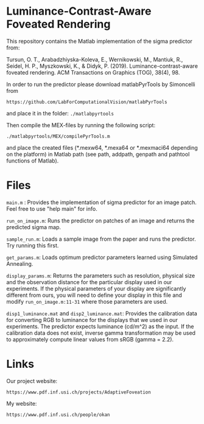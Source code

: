# Luminance-Contrast-Aware Foveated Rendering

This repository contains the Matlab implementation of the sigma predictor from:

Tursun, O. T., Arabadzhiyska-Koleva, E., Wernikowski, M., Mantiuk, 
R., Seidel, H. P., Myszkowski, K., & Didyk, P. (2019). 
Luminance-contrast-aware foveated rendering. ACM Transactions on 
Graphics (TOG), 38(4), 98.

In order to run the predictor please download matlabPyrTools by Simoncelli
from 

    https://github.com/LabForComputationalVision/matlabPyrTools

and place it in the folder: `./matlabpyrtools`

Then compile the MEX-files by running the following script:

    ./matlabpyrtools/MEX/compilePyrTools.m

and place the created files (\*.mexw64, \*.mexa64 or \*.mexmaci64 depending
on the platform) in Matlab path (see path, addpath, genpath and pathtool
functions of Matlab).

# Files
`main.m` : Provides the implementation of sigma predictor for an image patch.
Feel free to use "help main" for info.

`run_on_image.m`: Runs the predictor on patches of an image and returns the
predicted sigma map.

`sample_run.m`: Loads a sample image from the paper and runs the predictor.
Try running this first.

`get_params.m`: Loads optimum predictor parameters learned using Simulated
Annealing.

`display_params.m`: Returns the parameters such as resolution, physical size
and the observation distance for the particular display used in our
experiments. If the physical parameters of your display are significantly
different from ours, you will need to define your display in this file and
modify `run_on_image.m:11-31` where those parameters are used.

`disp1_luminance.mat` and `disp2_luminance.mat`: Provides the calibration
data for converting RGB to luminance for the displays that we used in our
experiments. The predictor expects luminance (cd/m^2) as the input. If 
the calibration data does not exist, inverse gamma transformation may be 
used to approximately compute linear values from sRGB (gamma = 2.2).

# Links

Our project website:

    https://www.pdf.inf.usi.ch/projects/AdaptiveFoveation

My website:

    https://www.pdf.inf.usi.ch/people/okan
